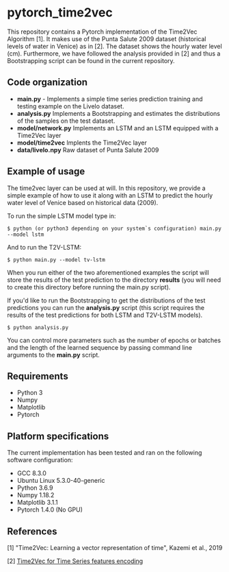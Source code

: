 # pytorch_time2vec

This repository contains a Pytorch implementation of the Time2Vec Algorithm [1]. It
makes use of the Punta Salute 2009 dataset (historical levels of water in Venice)
as in [2]. The dataset shows the hourly water level (cm). Furthermore, we have
followed the analysis provided in [2] and thus a Bootstrapping script can be 
found in the current repository. 


## Code organization

  - **main.py** - Implements a simple time series prediction training and testing example
                  on the Livelo dataset.
  - **analysis.py** Implements a Bootstrapping and estimates the distributions of
                    the samples on the test dataset.
  - **model/network.py** Implements an LSTM and an LSTM equipped with a Time2Vec layer
  - **model/time2vec** Implents the Time2Vec layer
  - **data/livelo.npy** Raw dataset of Punta Salute 2009


## Example of usage
The time2vec layer can be used at will. In this repository, we provide a simple
example of how to use it along with an LSTM to predict the hourly water level
of Venice based on historical data (2009). 

To run the simple LSTM model type in:
```
$ python (or python3 depending on your system`s configuration) main.py --model lstm 
```

And to run the T2V-LSTM:
```
$ python main.py --model tv-lstm
```

When you run either of the two aforementioned examples the script will store 
the results of the test prediction to the directory **results** (you will need 
to create this directory before running the main.py script). 

If you'd like to run the Bootstrapping to get the distributions of the
test predictions you can run the **analysis.py** script (this script requires 
the results of the test predictions for both LSTM and T2V-LSTM models).
```
$ python analysis.py
```
You can control more parameters such as the number of epochs or batches and
the length of the learned sequence by passing command line arguments to the
**main.py** script. 


## Requirements
 - Python 3
 - Numpy
 - Matplotlib
 - Pytorch
 

## Platform specifications
The current implementation has been tested and ran on the following software
configuration:
- GCC 8.3.0
- Ubuntu Linux 5.3.0-40-generic
- Python 3.6.9
- Numpy 1.18.2
- Matplotlib 3.1.1
- Pytorch 1.4.0 (No GPU)


## References

[1] "Time2Vec: Learning a vector representation of time", Kazemi et al., 2019

[2] [Time2Vec for Time Series features encoding](https://towardsdatascience.com/time2vec-for-time-series-features-encoding-a03a4f3f937e)
